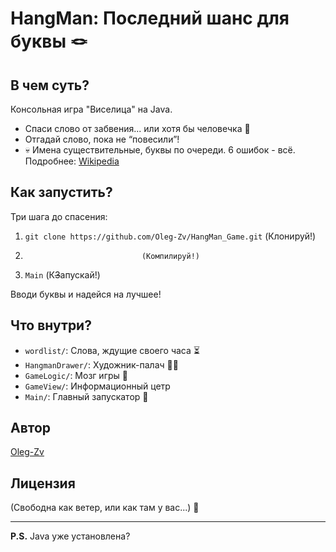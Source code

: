 # HangMan: Последний шанс для буквы 🪢

## В чем суть?

Консольная игра "Виселица" на Java.
* Спаси слово от забвения... или хотя бы человечка 😬
* Отгадай слово, пока не “повесили”! 
* 💀 Имена существительные, буквы по очереди. 6 ошибок - всё. Подробнее: [Wikipedia](https://ru.wikipedia.org/wiki/Виселица_%28игра%29)

## Как запустить?

Три шага до спасения:

1.  `git clone https://github.com/Oleg-Zv/HangMan_Game.git`  (Клонируй!)
2.                               (Компилируй!)
3.  `Main` (К<s>З</s>апускай!)

Вводи буквы и надейся на лучшее! 

## Что внутри?

*   `wordlist/`: Слова, ждущие своего часа ⏳
*   `HangmanDrawer/`: Художник-палач 👨‍🎨
*   `GameLogic/`: Мозг игры 🧠
*   `GameView/`: Информационный цетр
*   `Main/`: Главный запускатор 🚀

## Автор

[Oleg-Zv](https://github.com/Oleg-Zv)

## Лицензия

(Свободна как ветер, или как там у вас...) 💨

---

**P.S.** Java уже установлена?
